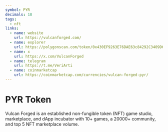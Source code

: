 ```yaml
---
symbol: PYR
decimals: 18
tags:
  - nft
links:
  - name: website
    url: https://vulcanforged.com/
  - name: explorer
    url: https://polygonscan.com/token/0x430EF9263E76DAE63c84292C3409D61c598E9682
  - name: x
    url: https://x.com/VulcanForged
  - name: telegram
    url: https://t.me/VeriArti
  - name: coinmarketcap
    url: https://coinmarketcap.com/currencies/vulcan-forged-pyr/
---
```


# PYR Token

Vulcan Forged is an established non-fungible token (NFT) game studio, marketplace, and dApp incubator with 10+ games, a 20000+ community, and top 5 NFT marketplace volume.
